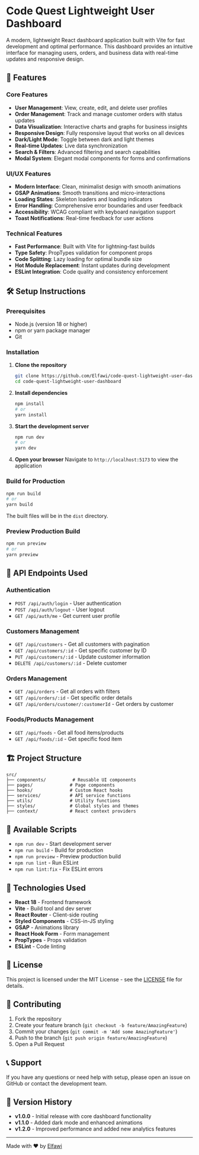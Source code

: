 # Code Quest Lightweight User Dashboard

A modern, lightweight React dashboard application built with Vite for fast development and optimal performance. This dashboard provides an intuitive interface for managing users, orders, and business data with real-time updates and responsive design.

## 🚀 Features

### Core Features
- **User Management**: View, create, edit, and delete user profiles
- **Order Management**: Track and manage customer orders with status updates
- **Data Visualization**: Interactive charts and graphs for business insights
- **Responsive Design**: Fully responsive layout that works on all devices
- **Dark/Light Mode**: Toggle between dark and light themes
- **Real-time Updates**: Live data synchronization
- **Search & Filters**: Advanced filtering and search capabilities
- **Modal System**: Elegant modal components for forms and confirmations

### UI/UX Features
- **Modern Interface**: Clean, minimalist design with smooth animations
- **GSAP Animations**: Smooth transitions and micro-interactions
- **Loading States**: Skeleton loaders and loading indicators
- **Error Handling**: Comprehensive error boundaries and user feedback
- **Accessibility**: WCAG compliant with keyboard navigation support
- **Toast Notifications**: Real-time feedback for user actions

### Technical Features
- **Fast Performance**: Built with Vite for lightning-fast builds
- **Type Safety**: PropTypes validation for component props
- **Code Splitting**: Lazy loading for optimal bundle size
- **Hot Module Replacement**: Instant updates during development
- **ESLint Integration**: Code quality and consistency enforcement

## 🛠️ Setup Instructions

### Prerequisites
- Node.js (version 18 or higher)
- npm or yarn package manager
- Git

### Installation

1. **Clone the repository**
   ```bash
   git clone https://github.com/Elfawi/code-quest-lightweight-user-dashboard.git
   cd code-quest-lightweight-user-dashboard
   ```

2. **Install dependencies**
   ```bash
   npm install
   # or
   yarn install
   ```

3. **Start the development server**
   ```bash
   npm run dev
   # or
   yarn dev
   ```

4. **Open your browser**
   Navigate to `http://localhost:5173` to view the application

### Build for Production

```bash
npm run build
# or
yarn build
```

The built files will be in the `dist` directory.

### Preview Production Build

```bash
npm run preview
# or
yarn preview
```

## 📡 API Endpoints Used

### Authentication
- `POST /api/auth/login` - User authentication
- `POST /api/auth/logout` - User logout
- `GET /api/auth/me` - Get current user profile

### Customers Management
- `GET /api/customers` - Get all customers with pagination
- `GET /api/customers/:id` - Get specific customer by ID
- `PUT /api/customers/:id` - Update customer information
- `DELETE /api/customers/:id` - Delete customer

### Orders Management
- `GET /api/orders` - Get all orders with filters
- `GET /api/orders/:id` - Get specific order details
- `GET /api/orders/customer/:customerId` - Get orders by customer

### Foods/Products Management
- `GET /api/foods` - Get all food items/products
- `GET /api/foods/:id` - Get specific food item

## 🏗️ Project Structure

```
src/
├── components/          # Reusable UI components
├── pages/              # Page components
├── hooks/              # Custom React hooks
├── services/           # API service functions
├── utils/              # Utility functions
├── styles/             # Global styles and themes
├── context/            # React context providers

```

## 🚀 Available Scripts

- `npm run dev` - Start development server
- `npm run build` - Build for production
- `npm run preview` - Preview production build
- `npm run lint` - Run ESLint
- `npm run lint:fix` - Fix ESLint errors

## 🔧 Technologies Used

- **React 18** - Frontend framework
- **Vite** - Build tool and dev server
- **React Router** - Client-side routing
- **Styled Components** - CSS-in-JS styling
- **GSAP** - Animations library
- **React Hook Form** - Form management
- **PropTypes** - Props validation
- **ESLint** - Code linting

## 📄 License

This project is licensed under the MIT License - see the [LICENSE](LICENSE) file for details.

## 🤝 Contributing

1. Fork the repository
2. Create your feature branch (`git checkout -b feature/AmazingFeature`)
3. Commit your changes (`git commit -m 'Add some AmazingFeature'`)
4. Push to the branch (`git push origin feature/AmazingFeature`)
5. Open a Pull Request

## 📞 Support

If you have any questions or need help with setup, please open an issue on GitHub or contact the development team.

## 🔄 Version History

- **v1.0.0** - Initial release with core dashboard functionality
- **v1.1.0** - Added dark mode and enhanced animations
- **v1.2.0** - Improved performance and added new analytics features

---

Made with ❤️ by [Elfawi](https://github.com/Elfawi)